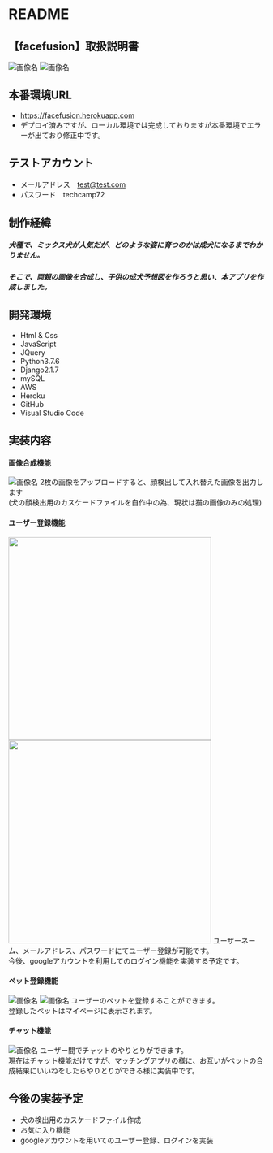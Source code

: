 # README
## 【facefusion】取扱説明書
![画像名](./reademe-img/top-page.png)
![画像名](./reademe-img/result-page.png)

## 本番環境URL
* https://facefusion.herokuapp.com
* デプロイ済みですが、ローカル環境では完成しておりますが本番環境でエラーが出ており修正中です。

## テストアカウント
* メールアドレス　test@test.com
* パスワード　techcamp72

## 制作経緯
##### 犬種で、ミックス犬が人気だが、どのような姿に育つのかは成犬になるまでわかりません。
##### そこで、両親の画像を合成し、子供の成犬予想図を作ろうと思い、本アプリを作成しました。

## 開発環境
* Html & Css
* JavaScript
* JQuery
* Python3.7.6
* Django2.1.7
* mySQL
* AWS
* Heroku
* GitHub
* Visual Studio Code

## 実装内容
#### 画像合成機能
![画像名](./reademe-img/result-page.png)
2枚の画像をアップロードすると、顔検出して入れ替えた画像を出力します  
(犬の顔検出用のカスケードファイルを自作中の為、現状は猫の画像のみの処理)
#### ユーザー登録機能
<img src="./reademe-img/login.png" width="400"></img>
<img src="./reademe-img/registration.png" width="400"></img>
ユーザーネーム、メールアドレス、パスワードにてユーザー登録が可能です。  
今後、googleアカウントを利用してのログイン機能を実装する予定です。
#### ペット登録機能
![画像名](./reademe-img/mypage.png)
![画像名](./reademe-img/regist_pet.png)
ユーザーのペットを登録することができます。  
登録したペットはマイページに表示されます。
#### チャット機能
![画像名](./reademe-img/chat-page.png)
ユーザー間でチャットのやりとりができます。  
現在はチャット機能だけですが、マッチングアプリの様に、お互いがペットの合成結果にいいねをしたらやりとりができる様に実装中です。

## 今後の実装予定
* 犬の検出用のカスケードファイル作成
* お気に入り機能
* googleアカウントを用いてのユーザー登録、ログインを実装
